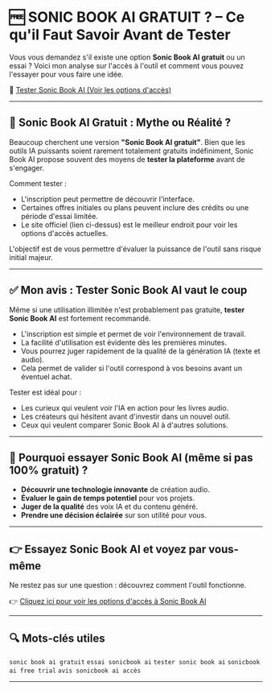 # 🆓 SONIC BOOK AI GRATUIT ? – Ce qu'il Faut Savoir Avant de Tester

Vous vous demandez s'il existe une option **Sonic Book AI gratuit** ou un essai ?
Voici mon analyse sur l'accès à l'outil et comment vous pouvez l'essayer pour vous faire une idée.

🔗 [Tester Sonic Book AI (Voir les options d'accès)](https://www.sonicbook.ai/startnow-fr?sa=sa12c9222eebd67031a1b239ab6d3c8f95)

---

## 🧠 Sonic Book AI Gratuit : Mythe ou Réalité ?

Beaucoup cherchent une version **"Sonic Book AI gratuit"**. Bien que les outils IA puissants soient rarement totalement gratuits indéfiniment, Sonic Book AI propose souvent des moyens de **tester la plateforme** avant de s'engager.

Comment tester :
- L'inscription peut permettre de découvrir l'interface.
- Certaines offres initiales ou plans peuvent inclure des crédits ou une période d'essai limitée.
- Le site officiel (lien ci-dessus) est le meilleur endroit pour voir les options d'accès actuelles.

L'objectif est de vous permettre d'évaluer la puissance de l'outil sans risque initial majeur.

---

## ✅ Mon avis : Tester Sonic Book AI vaut le coup

Même si une utilisation illimitée n'est probablement pas gratuite, **tester Sonic Book AI** est fortement recommandé.

- L'inscription est simple et permet de voir l'environnement de travail.
- La facilité d'utilisation est évidente dès les premières minutes.
- Vous pourrez juger rapidement de la qualité de la génération IA (texte et audio).
- Cela permet de valider si l'outil correspond à vos besoins avant un éventuel achat.

Tester est idéal pour :
- Les curieux qui veulent voir l'IA en action pour les livres audio.
- Les créateurs qui hésitent avant d'investir dans un nouvel outil.
- Ceux qui veulent comparer Sonic Book AI à d'autres solutions.

---

## 🎯 Pourquoi essayer Sonic Book AI (même si pas 100% gratuit) ?

- **Découvrir une technologie innovante** de création audio.
- **Évaluer le gain de temps potentiel** pour vos projets.
- **Juger de la qualité** des voix IA et du contenu généré.
- **Prendre une décision éclairée** sur son utilité pour vous.

---

## 👉 Essayez Sonic Book AI et voyez par vous-même

Ne restez pas sur une question : découvrez comment l'outil fonctionne.

👉 [Cliquez ici pour voir les options d'accès à Sonic Book AI](https://www.sonicbook.ai/startnow-fr?sa=sa12c9222eebd67031a1b239ab6d3c8f95)

---

## 🔍 Mots-clés utiles

`sonic book ai gratuit`
`essai sonicbook ai`
`tester sonic book ai`
`sonicbook ai free trial`
`avis sonicbook ai accès`

---